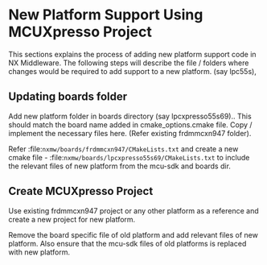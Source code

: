 # New Platform Support Using MCUXpresso Project

This sections explains the process of adding new platform support code in NX Middleware. The following steps will describe the file / folders
where changes would be required to add support to a new platform. (say lpc55s),

## Updating boards folder

Add new platform folder in boards directory (say lpcxpresso55s69).. This should match the board name added in cmake_options.cmake file.
Copy / implement the necessary files here. (Refer existing frdmmcxn947 folder).

Refer :file:`nxmw/boards/frdmmcxn947/CMakeLists.txt` and create a new cmake file - :file:`nxmw/boards/lpcxpresso55s69/CMakeLists.txt` to include the relevant files of new platform from the mcu-sdk and boards dir.

## Create MCUXpresso Project

Use existing frdmmcxn947 project or any other platform as a reference and create a new project for new platform.

Remove the board specific file of old platform and add relevant files of new platform. Also ensure that the mcu-sdk files of old platforms is replaced with new platform.